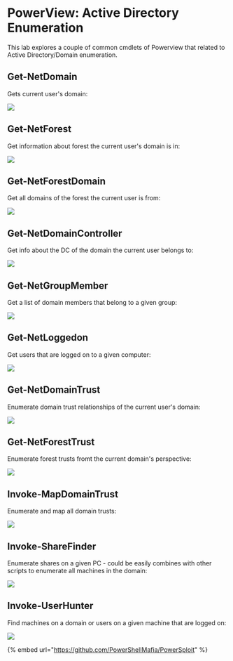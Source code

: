 # PowerView: Active Directory Enumeration

This lab explores a couple of common cmdlets of Powerview that related to Active Directory/Domain enumeration.

## Get-NetDomain

Gets current user's domain:

![](../.gitbook/assets/powerview-getnetdomain.png)

## Get-NetForest

Get information about forest the current user's domain is in:

![](../.gitbook/assets/powerview-forestinfo.png)

## Get-NetForestDomain

Get all domains of the forest the current user is from:

![](../.gitbook/assets/powerview-forest-domains.png)

## Get-NetDomainController

Get info about the DC of the domain the current user belongs to:

![](../.gitbook/assets/powerview-getdc.png)

## Get-NetGroupMember

Get a list of domain members that belong to a given group:

![](../.gitbook/assets/powerview-groups.png)

## Get-NetLoggedon

Get users that are logged on to a given computer:

![](../.gitbook/assets/powerview-connected-users.png)

## Get-NetDomainTrust

Enumerate domain trust relationships of the current user's domain:

![](../.gitbook/assets/powerview-domain-trusts.png)

## Get-NetForestTrust

Enumerate forest trusts fromt the current domain's perspective:

![](../.gitbook/assets/powerview-foresttrusts.png)

## Invoke-MapDomainTrust

Enumerate and map all domain trusts:

![](../.gitbook/assets/powerview-all-domain-trusts.png)

## Invoke-ShareFinder

Enumerate shares on a given PC - could be easily combines with other scripts to enumerate all machines in the domain:

![](../.gitbook/assets/powerview-enumerate-shares.png)

## Invoke-UserHunter

Find machines on a domain or users on a given machine that are logged on:

![](../.gitbook/assets/powerview-invoke-user-hunter.png)

{% embed url="https://github.com/PowerShellMafia/PowerSploit" %}

